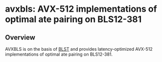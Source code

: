 # avxbls: AVX-512 implementations of optimal ate pairing on BLS12-381

<!--- ==================================================================== --->

## Overview 

AVXBLS is on the basis of [BLST](https://github.com/supranational/blst) and
provides latency-optimized AVX-512 implementations of optimal ate pairing on
BLS12-381. 

<!--- ==================================================================== --->
